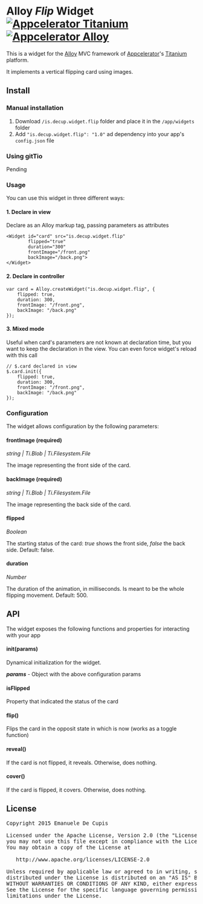 # Alloy *Flip* Widget [![Appcelerator Titanium](http://www-static.appcelerator.com/badges/titanium-git-badge-sq.png)](http://appcelerator.com/titanium/) [![Appcelerator Alloy](http://www-static.appcelerator.com/badges/alloy-git-badge-sq.png)](http://appcelerator.com/alloy/)

This is a widget for the [Alloy](http://projects.appcelerator.com/alloy/docs/Alloy-bootstrap/index.html) MVC framework of [Appcelerator](http://www.appcelerator.com)'s [Titanium](http://www.appcelerator.com/platform) platform.

It implements a vertical flipping card using images.

## Install
### Manual installation

1. Download `/is.decup.widget.flip` folder and place it in the `/app/widgets` folder
2. Add `"is.decup.widget.flip": "1.0"` ad dependency into your app's `config.json` file

### Using gitTio
Pending

### Usage
You can use this widget in three different ways:
#### 1. Declare in view
Declare as an Alloy markup tag, passing parameters as attributes

    <Widget id="card" src="is.decup.widget.flip" 
            flipped="true"    
            duration="300" 
            frontImage="/front.png" 
            backImage="/back.png">
    </Widget>
    
#### 2. Declare in controller


    var card = Alloy.createWidget("is.decup.widget.flip", {
        flipped: true,    
        duration: 300,
        frontImage: "/front.png",
        backImage: "/back.png"
    });
    
    
#### 3. Mixed mode
Useful when card's parameters are not known at declaration time, but you want to keep the declaration in the view. You can even force widget's reload with this call

    // $.card declared in view
    $.card.init({
        flipped: true,    
        duration: 300,
        frontImage: "/front.png",
        backImage: "/back.png"
    });



### Configuration
The widget allows configuration by the following parameters:

#### frontImage (required)
*string | Ti.Blob | Ti.Filesystem.File*

The image representing the front side of the card.

#### backImage (required)
*string | Ti.Blob | Ti.Filesystem.File*

The image representing the back side of the card.

#### flipped 
*Boolean*

The starting status of the card: *true* shows the front side, *false* the back side. Default: false.

#### duration 
*Number*

The duration of the animation, in milliseconds. Is meant to be the whole flipping movement. Default: 500.


## API
The widget exposes the following functions and properties for interacting with your app

#### init(params)
Dynamical initialization for the widget.

***params*** - Object with the above configuration params

#### isFlipped
Property that indicated the status of the card



#### flip()
Flips the card in the opposit state in which is now (works as a toggle function)

#### reveal()
If the card is not flipped, it reveals. Otherwise, does nothing.
 

#### cover()
If the card is flipped, it covers. Otherwise, does nothing.
 
 
 

## License

<pre>
Copyright 2015 Emanuele De Cupis

Licensed under the Apache License, Version 2.0 (the "License");
you may not use this file except in compliance with the License.
You may obtain a copy of the License at

   http://www.apache.org/licenses/LICENSE-2.0

Unless required by applicable law or agreed to in writing, software
distributed under the License is distributed on an "AS IS" BASIS,
WITHOUT WARRANTIES OR CONDITIONS OF ANY KIND, either express or implied.
See the License for the specific language governing permissions and
limitations under the License.
</pre>
